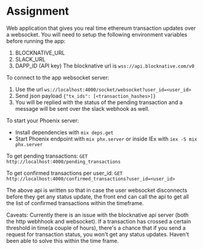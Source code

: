 # Assignment

Web application that gives you real time ethereum transaction updates over a websocket.
You will need to setup the following environment variables before running the app:
1. BLOCKNATIVE_URL 
2. SLACK_URL
3. DAPP_ID (API key)
The blocknative url is `wss://api.blocknative.com/v0`

To connect to the app websocket server:
1. Use the url `ws://localhost:4000/socket/websocket?user_id=<user_id>`
2. Send json payload `{"tx_ids": [<transaction_hashes>]}`
3. You will be replied with the status of the pending transaction and a message will be sent over the slack webhook as well.

To start your Phoenix server:

  * Install dependencies with `mix deps.get`
  * Start Phoenix endpoint with `mix phx.server` or inside IEx with `iex -S mix phx.server`

To get pending transactions:
`GET http://localhost:4000/pending_transactions`

To get confirmed transactions per user_id:
`GET http://localhost:4000/confirmed_transactions?user_id=<user_id>`

The above api is written so that in case the user websocket disconnects before they get any status update,
the front end can call the api to get all the list of confirmed transactions within the timeframe.

Caveats:
Currently there is an issue with the blocknative api server (both the http webhhook and websocket). If a transaction has crossed a certain threshold in time(a couple of hours), there's a chance that if you send a request for transaction status, you won't get any status updates. Haven't been able to solve this within the time frame.


